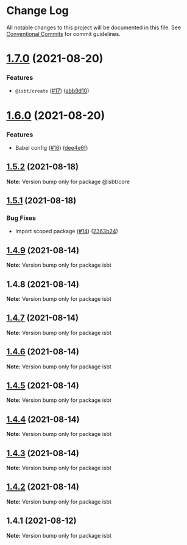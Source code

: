 # Change Log

All notable changes to this project will be documented in this file.
See [Conventional Commits](https://conventionalcommits.org) for commit guidelines.

# [1.7.0](https://github.com/kobiburnley/isbt/compare/@isbt/core@1.6.0...@isbt/core@1.7.0) (2021-08-20)


### Features

* `@isbt/create` ([#17](https://github.com/kobiburnley/isbt/issues/17)) ([abb9d10](https://github.com/kobiburnley/isbt/commit/abb9d10000a1143ab755076616d2f58427ed4ac2))





# [1.6.0](https://github.com/kobiburnley/isbt/compare/@isbt/core@1.5.2...@isbt/core@1.6.0) (2021-08-20)


### Features

* Babel config ([#16](https://github.com/kobiburnley/isbt/issues/16)) ([dee4e6f](https://github.com/kobiburnley/isbt/commit/dee4e6f8e97276aa7a2b5ea4bfbf5786774d5a35))





## [1.5.2](https://github.com/kobiburnley/isbt/compare/@isbt/core@1.5.1...@isbt/core@1.5.2) (2021-08-18)

**Note:** Version bump only for package @isbt/core





## [1.5.1](https://github.com/kobiburnley/isbt/compare/@isbt/core@1.5.0...@isbt/core@1.5.1) (2021-08-18)


### Bug Fixes

* Import scoped package ([#14](https://github.com/kobiburnley/isbt/issues/14)) ([2363b24](https://github.com/kobiburnley/isbt/commit/2363b24c6abff388aa653bd33e0dcf4d66314715))





## [1.4.9](https://github.com/kobiburnley/isbt/compare/isbt@1.4.8...isbt@1.4.9) (2021-08-14)

**Note:** Version bump only for package isbt





## 1.4.8 (2021-08-14)

**Note:** Version bump only for package isbt





## [1.4.7](https://github.com/kobiburnley/isbt/compare/isbt@1.4.6...isbt@1.4.7) (2021-08-14)

**Note:** Version bump only for package isbt





## [1.4.6](https://github.com/kobiburnley/isbt/compare/isbt@1.4.5...isbt@1.4.6) (2021-08-14)

**Note:** Version bump only for package isbt





## [1.4.5](https://github.com/kobiburnley/isbt/compare/isbt@1.4.4...isbt@1.4.5) (2021-08-14)

**Note:** Version bump only for package isbt





## [1.4.4](https://github.com/kobiburnley/isbt/compare/isbt@1.4.3...isbt@1.4.4) (2021-08-14)

**Note:** Version bump only for package isbt





## [1.4.3](https://github.com/kobiburnley/isbt/compare/isbt@1.4.2...isbt@1.4.3) (2021-08-14)

**Note:** Version bump only for package isbt





## [1.4.2](https://github.com/kobiburnley/isbt/compare/isbt@1.4.1...isbt@1.4.2) (2021-08-14)

**Note:** Version bump only for package isbt





## 1.4.1 (2021-08-12)

**Note:** Version bump only for package isbt
